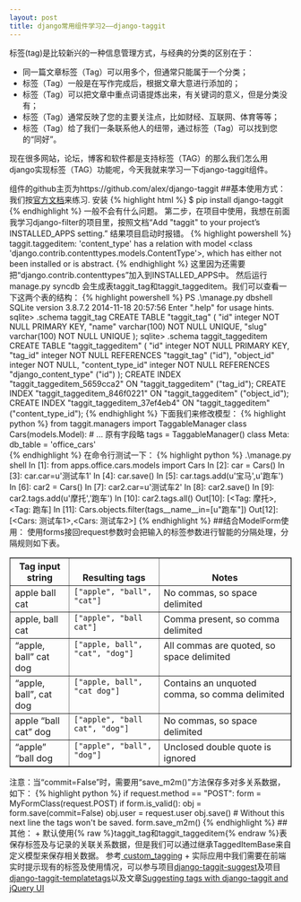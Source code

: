 ```yaml
---
layout: post
title: django常用组件学习2——django-taggit
---
```

  标签(tag)是比较新兴的一种信息管理方式，与经典的分类的区别在于：

+  同一篇文章标签（Tag）可以用多个，但通常只能属于一个分类；
+  标签（Tag）一般是在写作完成后，根据文章大意进行添加的；
+  标签（Tag）可以把文章中重点词语提炼出来，有关键词的意义，但是分类没有；
+  标签（Tag）通常反映了您的主要关注点，比如财经、互联网、体育等等；
+  标签（Tag）给了我们一条联系他人的纽带，通过标签（Tag）可以找到您的“同好”。

现在很多网站，论坛，博客和软件都是支持标签（TAG）的那么我们怎么用django实现标签（TAG）功能呢，今天我就来学习一下django-taggit组件。


组件的github主页为https://github.com/alex/django-taggit
##基本使用方式：
我们按<a href="http://django-taggit.readthedocs.org/en/latest/getting_started.html" target="_blank">官方文档</a>来练习.
安装
{% highlight html %}
$ pip install django-taggit
{% endhighlight %}
一般不会有什么问题。
第二步，在项目中使用，我想在前面我学习django-filter的项目里，按照文档“Add "taggit" to your project’s INSTALLED_APPS setting.”
结果项目启动时报错。
{% highlight powershell %}
taggit.taggeditem: 'content_type' has a relation with model <class 'django.contrib.contenttypes.models.ContentType'>, which has either not been installed or is abstract.
{% endhighlight %}
这里因为还需要把“django.contrib.contenttypes”加入到INSTALLED_APPS中。
然后运行manage.py syncdb 会生成表taggit_tag和taggit_taggeditem。我们可以查看一下这两个表的结构：
{% highlight powershell %}
PS .\manage.py dbshell
SQLite version 3.8.7.2 2014-11-18 20:57:56
Enter ".help" for usage hints.
sqlite> .schema taggit_tag
CREATE TABLE "taggit_tag" (
    "id" integer NOT NULL PRIMARY KEY,
    "name" varchar(100) NOT NULL UNIQUE,
    "slug" varchar(100) NOT NULL UNIQUE
);
sqlite> .schema taggit_taggeditem
CREATE TABLE "taggit_taggeditem" (
    "id" integer NOT NULL PRIMARY KEY,
    "tag_id" integer NOT NULL REFERENCES "taggit_tag" ("id"),
    "object_id" integer NOT NULL,
    "content_type_id" integer NOT NULL REFERENCES "django_content_type" ("id")
);
CREATE INDEX "taggit_taggeditem_5659cca2" ON "taggit_taggeditem" ("tag_id");
CREATE INDEX "taggit_taggeditem_846f0221" ON "taggit_taggeditem" ("object_id");
CREATE INDEX "taggit_taggeditem_37ef4eb4" ON "taggit_taggeditem" ("content_type_id");
{% endhighlight %}
下面我们来修改模型：
{% highlight python %}
from taggit.managers import TaggableManager
class Cars(models.Model):
    # ... 原有字段略
    tags = TaggableManager()
    class Meta:
        db_table = 'office_cars'    
{% endhighlight %}
在命令行测试一下：
{% highlight python %}
.\manage.py shell
In [1]: from apps.office.cars.models import Cars
In [2]: car = Cars()
In [3]: car.car=u'测试车1'
In [4]: car.save()
In [5]: car.tags.add(u'宝马',u'跑车')
In [6]: car2 = Cars()
In [7]: car2.car=u'测试车2'
In [8]: car2.save()
In [9]: car2.tags.add(u'摩托','跑车')
In [10]: car2.tags.all()
Out[10]: [<Tag: 摩托>, <Tag: 跑车]
In [11]: Cars.objects.filter(tags__name__in=[u"跑车"])
Out[12]: [<Cars: 测试车1>,<Cars: 测试车2>]
{% endhighlight %}
##结合ModelForm使用：
使用forms接回request参数时会把输入的标签参数进行智能的分隔处理，分隔规则如下表。
<table class="docutils" border="1">
<colgroup>
<col width="21%">
<col width="32%">
<col width="47%">
</colgroup>
<thead valign="bottom">
<tr class="row-odd"><th class="head">Tag input string</th>
<th class="head">Resulting tags</th>
<th class="head">Notes</th>
</tr>
</thead>
<tbody valign="top">
<tr class="row-even"><td>apple ball cat</td>
<td><code class="docutils literal"><span class="pre">["apple",</span> <span class="pre">"ball",</span> <span class="pre">"cat"]</span></code></td>
<td>No commas, so space delimited</td>
</tr>
<tr class="row-odd"><td>apple, ball cat</td>
<td><code class="docutils literal"><span class="pre">["apple",</span> <span class="pre">"ball</span> <span class="pre">cat"]</span></code></td>
<td>Comma present, so comma delimited</td>
</tr>
<tr class="row-even"><td>“apple, ball” cat dog</td>
<td><code class="docutils literal"><span class="pre">["apple,</span> <span class="pre">ball",</span> <span class="pre">"cat",</span> <span class="pre">"dog"]</span></code></td>
<td>All commas are quoted, so space delimited</td>
</tr>
<tr class="row-odd"><td>“apple, ball”, cat dog</td>
<td><code class="docutils literal"><span class="pre">["apple,</span> <span class="pre">ball",</span> <span class="pre">"cat</span> <span class="pre">dog"]</span></code></td>
<td>Contains an unquoted comma, so comma delimited</td>
</tr>
<tr class="row-even"><td>apple “ball cat” dog</td>
<td><code class="docutils literal"><span class="pre">["apple",</span> <span class="pre">"ball</span> <span class="pre">cat",</span> <span class="pre">"dog"]</span></code></td>
<td>No commas, so space delimited</td>
</tr>
<tr class="row-odd"><td>“apple” “ball dog</td>
<td><code class="docutils literal"><span class="pre">["apple",</span> <span class="pre">"ball",</span> <span class="pre">"dog"]</span></code></td>
<td>Unclosed double quote is ignored</td>
</tr>
</tbody>
</table>
注意：当“commit=False”时，需要用“save_m2m()”方法保存多对多关系数据，如下：
{% highlight python %}
if request.method == "POST":
    form = MyFormClass(request.POST)
    if form.is_valid():
        obj = form.save(commit=False)
        obj.user = request.user
        obj.save()
        # Without this next line the tags won't be saved.
        form.save_m2m()
{% endhighlight %}
##其他：
+  默认使用{% raw %}taggit_tag和taggit_taggeditem{% endraw %}表保存标签及与记录的关联关系数据，但是我们可以通过继承TaggedItemBase来自定义模型来保存相关数据。
   参考<a href="http://django-taggit.readthedocs.org/en/latest/custom_tagging.html" target="_blank"> custom_tagging</a>
+  实际应用中我们需要在前端实时提示现有的标签及使用情况，可以参与项目<a href="https://github.com/frankwiles/django-taggit-suggest" target="_blank">django-taggit-suggest</a>及项目<a href="https://github.com/feuervogel/django-taggit-templatetags">django-taggit-templatetags</a>以及文章<a href="http://charlesleifer.com/blog/suggesting-tags-django-taggit-and-jquery-ui/" target="_blank">Suggesting tags with django-taggit and jQuery UI</a>
